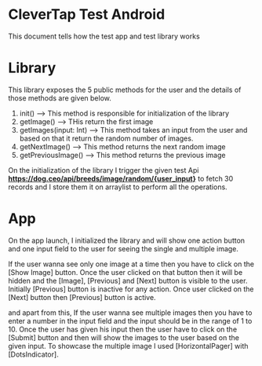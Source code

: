 # CleverTap Test Android

This document tells how the test app and test library works

# Library

This library exposes the 5 public methods for the user and the details of those methods are given below.
1. init() --> This method is responsible for initialization of the library
2. getImage() --> THis return the first image
3. getImages(input: Int) --> This method takes an input from the user and based on that it return the random number of images.
4. getNextImage() --> This method returns the next random image
5. getPreviousImage() --> This method returns the previous image

On the initialization of the library I trigger the given test Api **https://dog.ceo/api/breeds/image/random/{user_input}** to fetch 30 records and I store them it on arraylist to perform all the operations.

# App

On the app launch, I initialized the library and will show one action button and one input field to the user for seeing the single and multiple image.

If the user wanna see only one image at a time then you have to click on the [Show Image] button. Once the user clicked on that button then it will be hidden and the [Image], [Previous] and [Next] button is visible to the user.
Initially [Previous] button is inactive for any action. Once user clicked on the [Next] button then [Previous] button is active.

and apart from this, If the user wanna see multiple images then you have to enter a number in the input field and the input should be in the range of 1 to 10.
Once the user has given his input then the user have to click on the [Submit] button and then will show the images to the user based on the given input. To showcase the multiple image I used [HorizontalPager] with [DotsIndicator]. 